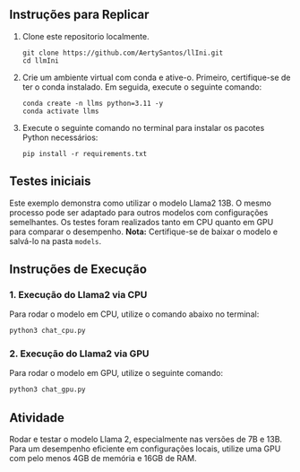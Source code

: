 ## Instruções para Replicar

1. Clone este repositorio localmente.
   ```
   git clone https://github.com/AertySantos/llIni.git
   cd llmIni
   ```
2. Crie um ambiente virtual com conda e ative-o. Primeiro, certifique-se de ter o conda instalado. Em seguida, execute o seguinte comando:
   ```
   conda create -n llms python=3.11 -y
   conda activate llms
   ```

3. Execute o seguinte comando no terminal para instalar os pacotes Python necessários:
   ```
   pip install -r requirements.txt
   ```
## Testes iniciais

Este exemplo demonstra como utilizar o modelo Llama2 13B. O mesmo processo pode ser adaptado para outros modelos com configurações semelhantes. Os testes foram realizados tanto em CPU quanto em GPU para comparar o desempenho. **Nota:** Certifique-se de baixar o modelo e salvá-lo na pasta `models`.

## Instruções de Execução

### 1. Execução do Llama2 via CPU
Para rodar o modelo em CPU, utilize o comando abaixo no terminal:

```bash
python3 chat_cpu.py
```

### 2. Execução do Llama2 via GPU
Para rodar o modelo em GPU, utilize o seguinte comando:

```bash
python3 chat_gpu.py
```

## Atividade
Rodar e testar o modelo Llama 2, especialmente nas versões de 7B e 13B. Para um desempenho eficiente em configurações locais, utilize uma GPU com pelo menos 4GB de memória e 16GB de RAM.
